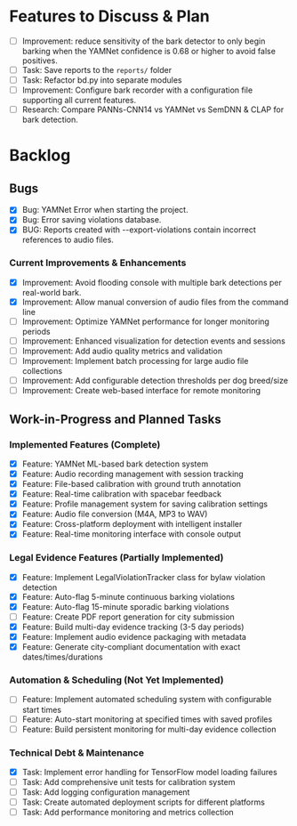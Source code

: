 # Features to Discuss & Plan
- [ ] Improvement: reduce sensitivity of the bark detector to only begin barking when the YAMNet confidence is 0.68 or higher to avoid false positives.
- [ ] Task: Save reports to the `reports/` folder
- [ ] Task: Refactor bd.py into separate modules
- [ ] Improvement: Configure bark recorder with a configuration file supporting all current features.
- [ ] Research: Compare PANNs-CNN14 vs YAMNet vs SemDNN & CLAP for bark detection.

# Backlog

## Bugs
- [x] Bug: YAMNet Error when starting the project.
- [x] Bug: Error saving violations database.
- [x] BUG: Reports created with --export-violations contain incorrect references to audio files.

### Current Improvements & Enhancements
- [x] Improvement: Avoid flooding console with multiple bark detections per real-world bark.
- [x] Improvement: Allow manual conversion of audio files from the command line
- [ ] Improvement: Optimize YAMNet performance for longer monitoring periods
- [ ] Improvement: Enhanced visualization for detection events and sessions
- [ ] Improvement: Add audio quality metrics and validation
- [ ] Improvement: Implement batch processing for large audio file collections
- [ ] Improvement: Add configurable detection thresholds per dog breed/size
- [ ] Improvement: Create web-based interface for remote monitoring

## Work-in-Progress and Planned Tasks

### Implemented Features (Complete)
- [x] Feature: YAMNet ML-based bark detection system
- [x] Feature: Audio recording management with session tracking
- [x] Feature: File-based calibration with ground truth annotation
- [x] Feature: Real-time calibration with spacebar feedback
- [x] Feature: Profile management system for saving calibration settings
- [x] Feature: Audio file conversion (M4A, MP3 to WAV)
- [x] Feature: Cross-platform deployment with intelligent installer
- [x] Feature: Real-time monitoring interface with console output

### Legal Evidence Features (Partially Implemented)
- [x] Feature: Implement LegalViolationTracker class for bylaw violation detection
- [x] Feature: Auto-flag 5-minute continuous barking violations
- [x] Feature: Auto-flag 15-minute sporadic barking violations
- [ ] Feature: Create PDF report generation for city submission
- [x] Feature: Build multi-day evidence tracking (3-5 day periods) 
- [x] Feature: Implement audio evidence packaging with metadata
- [x] Feature: Generate city-compliant documentation with exact dates/times/durations

### Automation & Scheduling (Not Yet Implemented)
- [ ] Feature: Implement automated scheduling system with configurable start times
- [ ] Feature: Auto-start monitoring at specified times with saved profiles
- [ ] Feature: Build persistent monitoring for multi-day evidence collection

### Technical Debt & Maintenance
- [x] Task: Implement error handling for TensorFlow model loading failures
- [ ] Task: Add comprehensive unit tests for calibration system
- [ ] Task: Add logging configuration management
- [ ] Task: Create automated deployment scripts for different platforms
- [ ] Task: Add performance monitoring and metrics collection